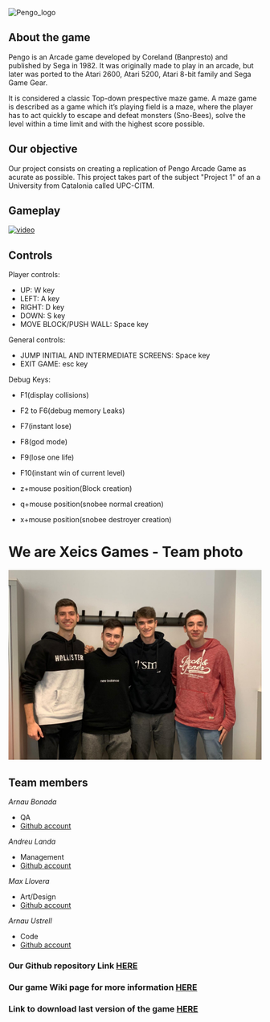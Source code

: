 ![Pengo_logo](https://images.launchbox-app.com/fd8e179b-c3bb-4a87-922a-de5617c7cd5f.png)


## About the game
Pengo is an Arcade game developed by Coreland (Banpresto) and published 
by Sega in 1982. It was originally made to play in an arcade, but later 
was ported to the Atari 2600, Atari 5200, Atari 8-bit family and Sega Game Gear.

It is considered a classic Top-down prespective maze game. A maze game is described 
as a game which it’s playing field is a maze, where the player has to act quickly 
to escape and defeat monsters (Sno-Bees), solve the level within a time limit and 
with the highest score possible.

## Our objective
Our project consists on creating a replication of Pengo Arcade Game as acurate as possible. This project takes part of the subject "Project 1" of an a University from Catalonia called UPC-CITM.

## Gameplay
[![video](https://img.youtube.com/vi/0MlxHxWbrJE/0.jpg)](https://www.youtube.com/watch?v=0MlxHxWbrJE)


## Controls
Player controls:
- UP: W key
- LEFT: A key
- RIGHT: D key
- DOWN: S key
- MOVE BLOCK/PUSH WALL: Space key

General controls:
- JUMP INITIAL AND INTERMEDIATE SCREENS: Space key
- EXIT GAME: esc key

Debug Keys:
- F1(display collisions)
- F2 to F6(debug memory Leaks)
- F7(instant lose)
- F8(god mode)
- F9(lose one life)
- F10(instant win of current level)

- z+mouse position(Block creation)
- q+mouse position(snobee normal creation)
- x+mouse position(snobee destroyer creation)

# We are Xeics Games - Team photo

![](teamphoto.jpeg)

## Team members

_Arnau Bonada_
* QA
* [Github account](https://github.com/arnaubonada)

_Andreu Landa_
* Management
* [Github account](https://github.com/Landama01)

_Max Llovera_
* Art/Design
* [Github account](https://github.com/MaxLlovera)

_Arnau Ustrell_
* Code
* [Github account](https://github.com/ArnauUstrell)


### Our Github repository Link [HERE](https://github.com/arnaubonada/Xeics_repositori)
### Our game Wiki page for more information [HERE](https://github.com/arnaubonada/Xeics_repositori/wiki)
### Link to download last version of the game [HERE](https://github.com/arnaubonada/Xeics_repositori/releases/tag/Alpha)
